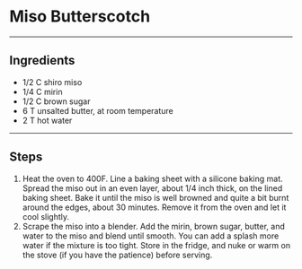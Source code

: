 # Miso Butterscotch

---

## Ingredients

* 1/2 C shiro miso
* 1/4 C mirin
* 1/2 C brown sugar
* 6 T unsalted butter, at room temperature
* 2 T hot water


---

## Steps

1.  Heat the oven to 400F. Line a baking sheet with a silicone baking mat. Spread the miso out in an even layer, about 1/4 inch thick, on the lined baking sheet. Bake it until the miso is well browned and quite a bit burnt around the edges, about 30 minutes. Remove it from the oven and let it cool slightly.
2.  Scrape the miso into a blender. Add the mirin, brown sugar, butter, and water to the miso and blend until smooth. You can add a splash more water if the mixture is too tight. Store in the fridge, and nuke or warm on the stove (if you have the patience) before serving.
